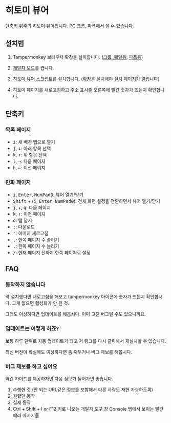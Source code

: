 # 히토미 뷰어

단축키 위주의 히토미 뷰어입니다. PC 크롬, 파폭에서 쓸 수 있습니다.

## 설치법

1. Tampermonkey 브라우저 확장을 설치합니다.
   ([크롬, 웨일용](https://chrome.google.com/webstore/detail/tampermonkey/dhdgffkkebhmkfjojejmpbldmpobfkfo?hl=en),
   [파폭용](https://addons.mozilla.org/en-US/firefox/addon/tampermonkey/))

2. [개발자 모드](https://www.tampermonkey.net/faq.php?locale=ko#Q209)를 켭니다.

3. [히토미 뷰어 스크립트](https://greasyfork.org/scripts/428229-/code/hitomi_viewer.user.js)를
   설치합니다. (확장을 설치해야 설치 페이지가 열립니다)

4. 히토미 페이지를 새로고침하고 주소 표시줄 오른쪽에 빨간 숫자가 뜨는지 확인합니다.

## 단축키

### 목록 페이지

- <kbd>i</kbd>: 새 배경 탭으로 열기
- <kbd>j</kbd>, <kbd>↓</kbd>: 아래 항목 선택
- <kbd>k</kbd>, <kbd>↑</kbd>: 위 항목 선택
- <kbd>l</kbd>, <kbd>→</kbd>: 다음 페이지
- <kbd>h</kbd>, <kbd>←</kbd>: 이전 페이지

### 만화 페이지

- <kbd>i</kbd>, <kbd>Enter</kbd>, <kbd>NumPad0</kbd>: 뷰어 열기/닫기
- <kbd>Shift</kbd> + (<kbd>i</kbd>, <kbd>Enter</kbd>, <kbd>NumPad0</kbd>): 전체 화면 설정을
  전환하면서 뷰어 열기/닫기
- <kbd>j</kbd>, <kbd>↓</kbd>, <kbd>q</kbd>: 다음 페이지
- <kbd>k</kbd>, <kbd>↑</kbd>: 이전 페이지
- <kbd>o</kbd>: 탭 닫기
- <kbd>;</kbd>: 다운로드
- <kbd>'</kbd>: 이미지 새로고침
- <kbd>,</kbd>: 한쪽 페이지 수 줄이기
- <kbd>.</kbd>: 한쪽 페이지 수 늘리기
- <kbd>/</kbd>: 현재 페이지 전까지 한쪽 페이지로 설정

## FAQ

### 동작하지 않습니다

막 설치했다면 새로고침을 해보고 tampermonkey 아이콘에 숫자가 뜨는지 확인합시다. 그게 없으면 활성화가
안 된 것.

그래도 이상하다면 업데이트를 해봅시다. 이미 고친 버그일 수도 있으니까요.

### 업데이트는 어떻게 하죠?

보통 하루 단위로 자동 업데이트가 되고 저 링크를 다시 클릭해서 재설치할 수 있습니다.

최신 버전이 확실해도 이상하다면 좀 꺼두거나 버그 제보를 해봅시다.

### 버그 제보를 하고 싶어요

약간 가이드를 제공하자면 다음 정보가 들어가면 좋습니다.

1. 수행한 것 (안 되는 URL같은 정보를 포함해서 다른 사람도 재현 가능하도록)
2. 원했던 동작
3. 실제 동작
4. Ctrl + Shift + I or F12 키로 나오는 개발자 도구 창 Console 탭에서 보이는 빨간 에러 메시지들
